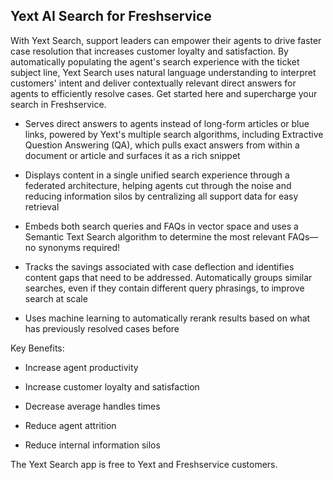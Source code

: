 ## Yext AI Search for Freshservice

With Yext Search, support leaders can empower their agents to drive faster case resolution that increases customer loyalty and satisfaction. By automatically populating the agent's search experience with the ticket subject line, Yext Search uses natural language understanding to interpret customers' intent and deliver contextually relevant direct answers for agents to efficiently resolve cases. Get started here and supercharge your search in Freshservice.

* Serves direct answers to agents instead of long-form articles or blue links, powered by Yext's multiple search algorithms, including Extractive Question Answering (QA), which pulls exact answers from within a document or article and surfaces it as a rich snippet

* Displays content in a single unified search experience through a federated architecture, helping agents cut through the noise and reducing information silos by centralizing all support data for easy retrieval

* Embeds both search queries and FAQs in vector space and uses a Semantic Text Search algorithm to determine the most relevant FAQs—no synonyms required!

* Tracks the savings associated with case deflection and identifies content gaps that need to be addressed. Automatically groups similar searches, even if they contain different query phrasings, to improve search at scale

* Uses machine learning to automatically rerank results based on what has previously resolved cases before

Key Benefits:

* Increase agent productivity

* Increase customer loyalty and satisfaction 

* Decrease average handles times

* Reduce agent attrition

* Reduce internal information silos

The Yext Search app is free to Yext and Freshservice customers.